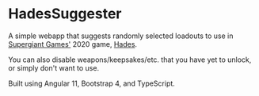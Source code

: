 # HadesSuggester

A simple webapp that suggests randomly selected loadouts to use in [Supergiant Games'](https://www.supergiantgames.com/) 2020 game, [Hades](https://www.supergiantgames.com/games/hades).

You can also disable weapons/keepsakes/etc. that you have yet to unlock, or simply don't want to use.

Built using Angular 11, Bootstrap 4, and TypeScript.
